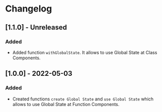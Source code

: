 # Changelog


## [1.1.0] - Unreleased

### Added

- Added function `withGlobalState`. It allows to use Global State at Class Components.

## [1.0.0] - 2022-05-03

### Added

- Created functions `create Global State` and `use Global State` which allows to use Global State at Function Components.